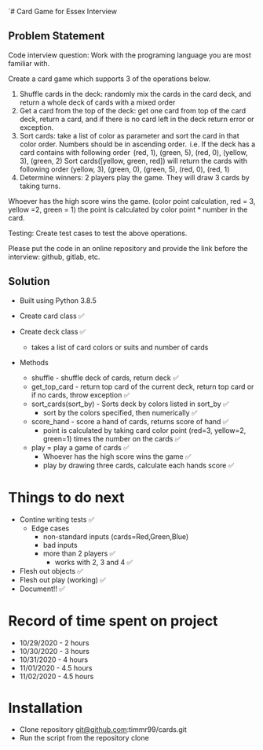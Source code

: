 `# Card Game for Essex Interview

## Problem Statement

Code interview question: Work with the programing language you are most familiar with.

Create a card game which supports 3 of the operations below.
1.	Shuffle cards in the deck: randomly mix the cards in the card deck, and return a whole deck of cards with a mixed order
2.	Get a card from the top of the deck: get one card from top of the card deck, return a card, and if there is no card left in the deck return error or exception. 
3.	Sort cards: take a list of color as parameter and sort the card in that color order. Numbers should be in ascending order. 
    i.e. If the deck has a card contains with following order  (red, 1), (green, 5), (red, 0), (yellow, 3), (green, 2)
    Sort cards([yellow, green, red]) will return the cards with following order (yellow, 3), (green, 0), (green, 5), (red, 0), (red, 1) 
4.	Determine winners: 2 players play the game. They will draw 3 cards by taking turns.

Whoever has the high score wins the game. (color point calculation, red = 3, yellow =2, green = 1) the point is calculated by color point * number in the card.  

Testing: Create test cases to test the above operations.

Please put the code in an online repository and provide the link before the interview: github, gitlab, etc.

## Solution

* Built using Python 3.8.5

* Create card class ✅

* Create deck class ✅
  * takes a list of card colors or suits and number of cards

* Methods
  * shuffle - shuffle deck of cards, return deck ✅
  * get_top_card - return top card of the current deck, return top card or if no cards, throw exception ✅
  * sort_cards(sort_by) - Sorts deck by colors listed in sort_by ✅
    * sort by the colors specified, then numerically ✅
  * score_hand - score a hand of cards, returns score of hand ✅
    * point is calculated by taking card color point (red=3, yellow=2, green=1) times the number on the cards ✅
  * play = play a game of cards ✅
    * Whoever has the high score wins the game ✅
    * play by drawing three cards, calculate each hands score ✅

# Things to do next
* Contine writing tests ✅
  * Edge cases
    * non-standard inputs (cards=Red,Green,Blue)
    * bad inputs
    * more than 2 players ✅
      * works with 2, 3 and 4 ✅
* Flesh out objects ✅
* Flesh out play (working) ✅
* Document!! ✅


# Record of time spent on project

* 10/29/2020 - 2 hours
* 10/30/2020 - 3 hours
* 10/31/2020 - 4 hours
* 11/01/2020 - 4.5 hours
* 11/02/2020 - 4.5 hours


# Installation

* Clone repository git@github.com:timmr99/cards.git
* Run the script from the repository clone
  
